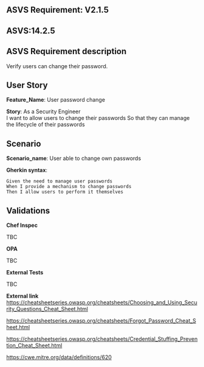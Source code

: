 ## ASVS Requirement: V2.1.5
## ASVS:14.2.5

## ASVS Requirement description
Verify users can change their password.

## User Story
**Feature_Name**: User password change

**Story**:
As a Security Engineer\
I want to allow users to change their passwords
So that they can manage the lifecycle of their passwords

## Scenario
**Scenario_name**: User able to change own passwords

**Gherkin syntax**:
```gherkin
Given the need to manage user passwords
When I provide a mechanism to change passwords
Then I allow users to perform it themselves
```

## Validations

**Chef Inspec**

TBC

**OPA**

TBC

**External Tests**

TBC

**External link**\
https://cheatsheetseries.owasp.org/cheatsheets/Choosing_and_Using_Security_Questions_Cheat_Sheet.html

https://cheatsheetseries.owasp.org/cheatsheets/Forgot_Password_Cheat_Sheet.html

https://cheatsheetseries.owasp.org/cheatsheets/Credential_Stuffing_Prevention_Cheat_Sheet.html

https://cwe.mitre.org/data/definitions/620